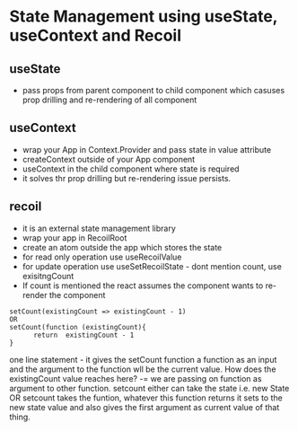 # State Management using useState, useContext and Recoil

## useState 
- pass props from parent component to child component which casuses prop drilling and re-rendering of all component

## useContext
- wrap your App in Context.Provider and pass state in value attribute
- createContext outside of your App component
- useContext in the child component where state is required
- it solves thr prop drilling but re-rendering issue persists.

## recoil
- it is an external state management library
- wrap your app in RecoilRoot
- create an atom outside the app which stores the state
- for read only operation use useRecoilValue
- for update operation use  useSetRecoilState - dont mention count, use exisitngCount
- If count is mentioned the react assumes the component wants to re-render the component

```
setCount(existingCount => existingCount - 1)
OR
setCount(function (existingCount){
      return  existingCount - 1
}
```
one line statement - it gives the setCount function a function as an input and the argument to the function wll be the current value.
How does the existingCount value reaches here?
-= we are passing on function as argument to other function. setcount either can take the state i.e. new State OR setcount takes the funtion, whatever this function returns it sets to the new state value and also gives the first argument as current value of that thing.
